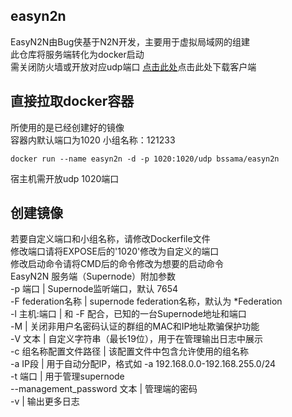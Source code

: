 ## easyn2n
EasyN2N由Bug侠基于N2N开发，主要用于虚拟局域网的组建 <br>
此仓库将服务端转化为docker启动 <br>
需关闭防火墙或开放对应udp端口
[点击此处](https://bugxia.com/357.html)点击此处下载客户端 <br>
## 直接拉取docker容器
所使用的是已经创建好的镜像 <br>
容器内默认端口为1020  小组名称：121233 <br>
```
docker run --name easyn2n -d -p 1020:1020/udp bssama/easyn2n
```
宿主机需开放udp 1020端口
## 创建镜像
若要自定义端口和小组名称，请修改Dockerfile文件 <br>
修改端口请将EXPOSE后的'1020'修改为自定义的端口 <br>
修改启动命令请将CMD后的命令修改为想要的启动命令 <br>
EasyN2N 服务端（Supernode）附加参数 <br>
-p 端口 | Supernode监听端口，默认 7654 <br>
-F federation名称 | supernode federation名称，默认为 *Federation <br>
-l 主机:端口 | 和 -F 配合，已知的一台Supernode地址和端口 <br>
-M | 关闭非用户名密码认证的群组的MAC和IP地址欺骗保护功能 <br>
-V 文本 | 自定义字符串（最长19位），用于在管理输出日志中展示 <br>
-c 组名称配置文件路径 | 该配置文件中包含允许使用的组名称 <br>
-a IP段 | 用于自动分配IP，格式如 -a 192.168.0.0-192.168.255.0/24 <br>
-t 端口 | 用于管理supernode <br>
--management_password 文本 | 管理端的密码 <br>
-v | 输出更多日志 <br>
